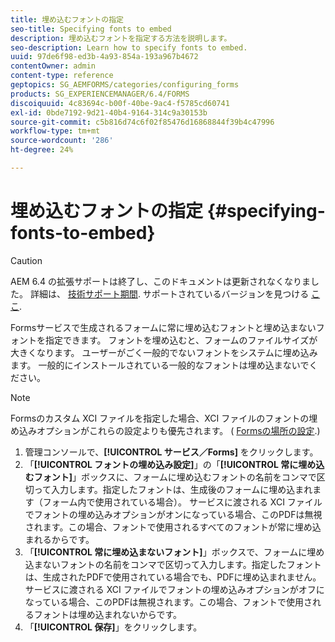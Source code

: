```yaml
---
title: 埋め込むフォントの指定
seo-title: Specifying fonts to embed
description: 埋め込むフォントを指定する方法を説明します。
seo-description: Learn how to specify fonts to embed.
uuid: 97de6f98-ed3b-4a93-854a-193a967b4672
contentOwner: admin
content-type: reference
geptopics: SG_AEMFORMS/categories/configuring_forms
products: SG_EXPERIENCEMANAGER/6.4/FORMS
discoiquuid: 4c83694c-b00f-40be-9ac4-f5785cd60741
exl-id: 0bde7192-9d21-40b4-9164-314c9a30153b
source-git-commit: c5b816d74c6f02f85476d16868844f39b4c47996
workflow-type: tm+mt
source-wordcount: '286'
ht-degree: 24%

---
```


# 埋め込むフォントの指定 {#specifying-fonts-to-embed}

>[!CAUTION]
>
>AEM 6.4 の拡張サポートは終了し、このドキュメントは更新されなくなりました。 詳細は、 [技術サポート期間](https://helpx.adobe.com/jp/support/programs/eol-matrix.html). サポートされているバージョンを見つける [ここ](https://experienceleague.adobe.com/docs/?lang=ja).

Formsサービスで生成されるフォームに常に埋め込むフォントと埋め込まないフォントを指定できます。 フォントを埋め込むと、フォームのファイルサイズが大きくなります。 ユーザーがごく一般的でないフォントをシステムに埋め込みます。 一般的にインストールされている一般的なフォントは埋め込まないでください。

>[!NOTE]
>
>Formsのカスタム XCI ファイルを指定した場合、XCI ファイルのフォントの埋め込みオプションがこれらの設定よりも優先されます。 ( [Formsの場所の設定](/help/forms/using/admin-help/configuring-locations-forms.md#configuring-locations-for-forms).)

1. 管理コンソールで、**[!UICONTROL サービス／Forms]** をクリックします。
1. 「**[!UICONTROL フォントの埋め込み設定]**」の「**[!UICONTROL 常に埋め込むフォント]**」ボックスに、フォームに埋め込むフォントの名前をコンマで区切って入力します。指定したフォントは、生成後のフォームに埋め込まれます（フォーム内で使用されている場合）。 サービスに渡される XCI ファイルでフォントの埋め込みオプションがオンになっている場合、このPDFは無視されます。この場合、フォントで使用されるすべてのフォントが常に埋め込まれるからです。
1. 「**[!UICONTROL 常に埋め込まないフォント]**」ボックスで、フォームに埋め込まないフォントの名前をコンマで区切って入力します。指定したフォントは、生成されたPDFで使用されている場合でも、PDFに埋め込まれません。 サービスに渡される XCI ファイルでフォントの埋め込みオプションがオフになっている場合、このPDFは無視されます。この場合、フォントで使用されるフォントは埋め込まれないからです。
1. 「**[!UICONTROL 保存]**」をクリックします。
